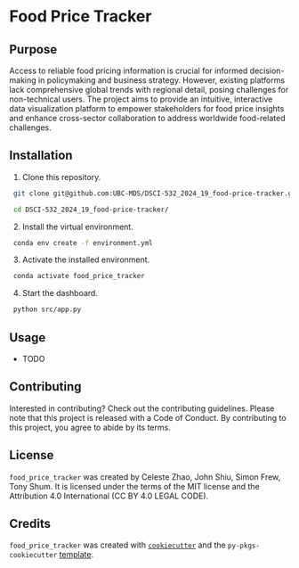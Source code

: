 # Food Price Tracker

## Purpose

Access to reliable food pricing information is crucial for informed decision-making in policymaking and business strategy.
However, existing platforms lack comprehensive global trends with regional detail, posing challenges for non-technical users.
The project aims to provide an intuitive, interactive data visualization platform to empower stakeholders for food price insights and enhance cross-sector collaboration to address worldwide food-related challenges. 

## Installation

1. Clone this repository.

```bash
 git clone git@github.com:UBC-MDS/DSCI-532_2024_19_food-price-tracker.git
```
```bash
 cd DSCI-532_2024_19_food-price-tracker/
```

2. Install the virtual environment.

```bash
 conda env create -f environment.yml
```

3. Activate the installed environment.

```bash
 conda activate food_price_tracker
```

4. Start the dashboard.

```bash
 python src/app.py
```

## Usage

- TODO

## Contributing

Interested in contributing? Check out the contributing guidelines. Please note that this project is released with a Code of Conduct. By contributing to this project, you agree to abide by its terms.

## License

`food_price_tracker` was created by Celeste Zhao, John Shiu, Simon Frew, Tony Shum. It is licensed under the terms of the MIT license and the Attribution 4.0 International (CC BY 4.0 LEGAL CODE).

## Credits

`food_price_tracker` was created with [`cookiecutter`](https://cookiecutter.readthedocs.io/en/latest/) and the `py-pkgs-cookiecutter` [template](https://github.com/py-pkgs/py-pkgs-cookiecutter).
